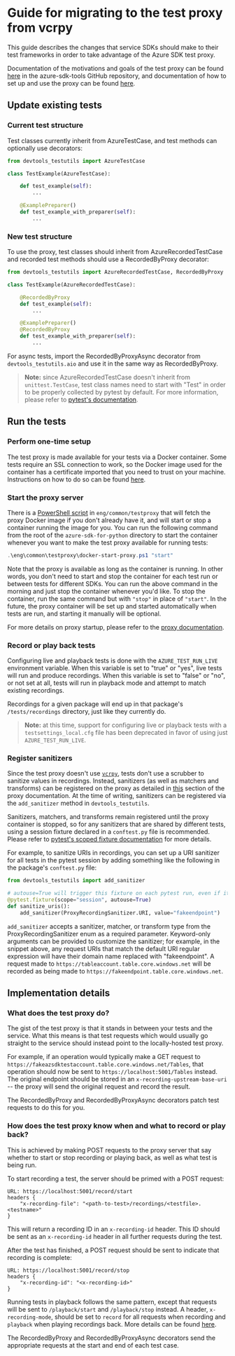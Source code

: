 # Guide for migrating to the test proxy from vcrpy

This guide describes the changes that service SDKs should make to their test frameworks in order to take advantage of
the Azure SDK test proxy.

Documentation of the motivations and goals of the test proxy can be found [here][general_docs] in the azure-sdk-tools
GitHub repository, and documentation of how to set up and use the proxy can be found [here][detailed_docs].

## Update existing tests

### Current test structure

Test classes currently inherit from AzureTestCase, and test methods can optionally use decorators:

```py
from devtools_testutils import AzureTestCase

class TestExample(AzureTestCase):

    def test_example(self):
        ...

    @ExamplePreparer()
    def test_example_with_preparer(self):
        ...
```

### New test structure

To use the proxy, test classes should inherit from AzureRecordedTestCase and recorded test methods should use a
RecordedByProxy decorator:

```py
from devtools_testutils import AzureRecordedTestCase, RecordedByProxy

class TestExample(AzureRecordedTestCase):

    @RecordedByProxy
    def test_example(self):
        ...

    @ExamplePreparer()
    @RecordedByProxy
    def test_example_with_preparer(self):
        ...
```

For async tests, import the RecordedByProxyAsync decorator from `devtools_testutils.aio` and use it in the same
way as RecordedByProxy.

> **Note:** since AzureRecordedTestCase doesn't inherit from `unittest.TestCase`, test class names need to start
> with "Test" in order to be properly collected by pytest by default. For more information, please refer to
> [pytest's documentation][pytest_collection].

## Run the tests

### Perform one-time setup

The test proxy is made available for your tests via a Docker container. Some tests require an SSL connection to work, so
the Docker image used for the container has a certificate imported that you need to trust on your machine. Instructions
on how to do so can be found [here][proxy_cert_docs].

### Start the proxy server

There is a [PowerShell script][docker_start_proxy] in `eng/common/testproxy` that will fetch the proxy Docker image if
you don't already have it, and will start or stop a container running the image for you. You can run the following
command from the root of the `azure-sdk-for-python` directory to start the container whenever you want to make the test
proxy available for running tests:

```powershell
.\eng\common\testproxy\docker-start-proxy.ps1 "start"
```

Note that the proxy is available as long as the container is running. In other words, you don't need to start and
stop the container for each test run or between tests for different SDKs. You can run the above command in the morning
and just stop the container whenever you'd like. To stop the container, run the same command but with `"stop"` in place
of `"start"`. In the future, the proxy container will be set up and started automatically when tests are run, and
starting it manually will be optional.

For more details on proxy startup, please refer to the [proxy documentation][detailed_docs].

### Record or play back tests

Configuring live and playback tests is done with the `AZURE_TEST_RUN_LIVE` environment variable. When this variable is
set to "true" or "yes", live tests will run and produce recordings. When this variable is set to "false" or "no", or
not set at all, tests will run in playback mode and attempt to match existing recordings.

Recordings for a given package will end up in that package's `/tests/recordings` directory, just like they currently
do.

> **Note:** at this time, support for configuring live or playback tests with a `testsettings_local.cfg` file has been
> deprecated in favor of using just `AZURE_TEST_RUN_LIVE`.

### Register sanitizers

Since the test proxy doesn't use [`vcrpy`][vcrpy], tests don't use a scrubber to sanitize values in recordings.
Instead, sanitizers (as well as matchers and transforms) can be registered on the proxy as detailed in
[this][sanitizers] section of the proxy documentation. At the time of writing, sanitizers can be registered via the
`add_sanitizer` method in `devtools_testutils`.

Sanitizers, matchers, and transforms remain registered until the proxy container is stopped, so for any sanitizers that
are shared by different tests, using a session fixture declared in a `conftest.py` file is recommended. Please refer to
[pytest's scoped fixture documentation][pytest_fixtures] for more details.

For example, to sanitize URIs in recordings, you can set up a URI sanitizer for all tests in the pytest session by
adding something like the following in the package's `conftest.py` file:

```python
from devtools_testutils import add_sanitizer

# autouse=True will trigger this fixture on each pytest run, even if it's not explicitly used by a test method
@pytest.fixture(scope="session", autouse=True)
def sanitize_uris():
    add_sanitizer(ProxyRecordingSanitizer.URI, value="fakeendpoint")
```

`add_sanitizer` accepts a sanitizer, matcher, or transform type from the ProxyRecordingSanitizer enum as a required
parameter. Keyword-only arguments can be provided to customize the sanitizer; for example, in the snippet above, any
request URIs that match the default URI regular expression will have their domain name replaced with "fakeendpoint". A
request made to `https://tableaccount.table.core.windows.net` will be recorded as being made to
`https://fakeendpoint.table.core.windows.net`.

## Implementation details

### What does the test proxy do?

The gist of the test proxy is that it stands in between your tests and the service. What this means is that test
requests which would usually go straight to the service should instead point to the locally-hosted test proxy.

For example, if an operation would typically make a GET request to
`https://fakeazsdktestaccount.table.core.windows.net/Tables`, that operation should now be sent to
`https://localhost:5001/Tables` instead. The original endpoint should be stored in an `x-recording-upstream-base-uri` --
the proxy will send the original request and record the result.

The RecordedByProxy and RecordedByProxyAsync decorators patch test requests to do this for you.

### How does the test proxy know when and what to record or play back?

This is achieved by making POST requests to the proxy server that say whether to start or stop recording or playing
back, as well as what test is being run.

To start recording a test, the server should be primed with a POST request:

```
URL: https://localhost:5001/record/start
headers {
    "x-recording-file": "<path-to-test>/recordings/<testfile>.<testname>"
}
```

This will return a recording ID in an `x-recording-id` header. This ID should be sent as an `x-recording-id` header in
all further requests during the test.

After the test has finished, a POST request should be sent to indicate that recording is complete:

```
URL: https://localhost:5001/record/stop
headers {
    "x-recording-id": "<x-recording-id>"
}
```

Running tests in playback follows the same pattern, except that requests will be sent to `/playback/start` and
`/playback/stop` instead. A header, `x-recording-mode`, should be set to `record` for all requests when recording and
`playback` when playing recordings back. More details can be found [here][detailed_docs].

The RecordedByProxy and RecordedByProxyAsync decorators send the appropriate requests at the start and end of each test
case.

[detailed_docs]: https://github.com/Azure/azure-sdk-tools/tree/main/tools/test-proxy/Azure.Sdk.Tools.TestProxy/README.md
[docker_start_proxy]: https://github.com/Azure/azure-sdk-for-python/blob/main/eng/common/testproxy/docker-start-proxy.ps1
[general_docs]: https://github.com/Azure/azure-sdk-tools/blob/main/tools/test-proxy/README.md
[proxy_cert_docs]: https://github.com/Azure/azure-sdk-tools/blob/main/tools/test-proxy/documentation/trusting-cert-per-language.md
[pytest_collection]: https://docs.pytest.org/latest/goodpractices.html#test-discovery
[pytest_fixtures]: https://docs.pytest.org/latest/fixture.html#scope-sharing-fixtures-across-classes-modules-packages-or-session
[sanitizers]: https://github.com/Azure/azure-sdk-tools/blob/main/tools/test-proxy/Azure.Sdk.Tools.TestProxy/README.md#session-and-test-level-transforms-sanitiziers-and-matchers
[vcrpy]: https://vcrpy.readthedocs.io
